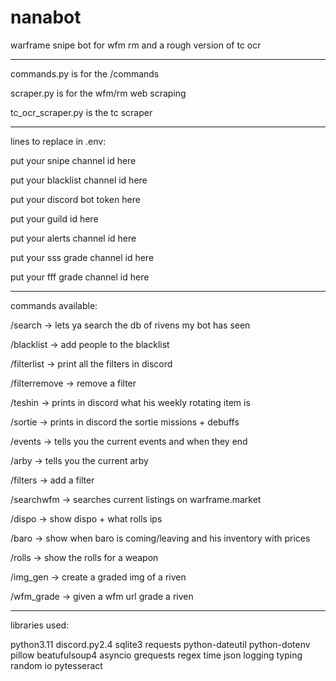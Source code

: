 # nanabot
warframe snipe bot for wfm rm and a rough version of tc ocr

--------------------------------------------------------------------------------------------------------------

commands.py is for the /commands

scraper.py is for the wfm/rm web scraping

tc_ocr_scraper.py is the tc scraper

--------------------------------------------------------------------------------------------------------------

lines to replace in .env:

put your snipe channel id here

put your blacklist channel id here

put your discord bot token here

put your guild id here

put your alerts channel id here

put your sss grade channel id here

put your fff grade channel id here

--------------------------------------------------------------------------------------------------------------

commands available:

/search -> lets ya search the db of rivens my bot has seen

/blacklist -> add people to the blacklist

/filterlist -> print all the filters in discord

/filterremove -> remove a filter

/teshin -> prints in discord what his weekly rotating item is

/sortie -> prints in discord the sortie missions + debuffs

/events -> tells you the current events and when they end

/arby -> tells you the current arby 

/filters -> add a filter

/searchwfm -> searches current listings on warframe.market

/dispo -> show dispo + what rolls ips

/baro -> show when baro is coming/leaving and his inventory with prices

/rolls -> show the rolls for a weapon

/img_gen -> create a graded img of a riven

/wfm_grade -> given a wfm url grade a riven

--------------------------------------------------------------------------------------------------------------

libraries used:

python3.11
discord.py2.4
sqlite3
requests
python-dateutil
python-dotenv
pillow
beatufulsoup4
asyncio
grequests
regex
time
json
logging
typing
random
io
pytesseract
